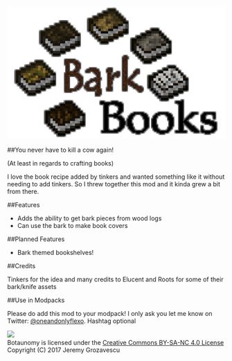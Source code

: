 ![](src/main/resources/assets/barkbooks/logo.png)

##You never have to kill a cow again!

(At least in regards to crafting books)

I love the book recipe added by tinkers and wanted something like it without needing
to add tinkers.  So I threw together this mod and it kinda grew a bit from there.

##Features

* Adds the ability to get bark pieces from wood logs
* Can use the bark to make book covers

##Planned Features

* Bark themed bookshelves!

##Credits

Tinkers for the idea and many credits to Elucent and Roots for some of their 
bark/knife assets

##Use in Modpacks

Please do add this mod to your modpack! I only ask you let me know on Twitter: 
[@oneandonlyflexo](https://twitter.com/oneandonlyflexo). Hashtag optional

![](https://i.creativecommons.org/l/by-nc-sa/4.0/88x31.png)  
Botaunomy is licensed under the [Creative Commons BY-SA-NC 4.0 License](https://creativecommons.org/licenses/by-nc-sa/4.0/)  
Copyright (C) 2017 Jeremy Grozavescu
